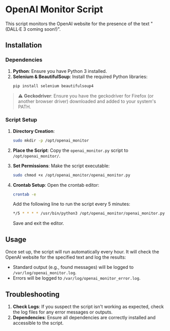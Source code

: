# OpenAI Monitor Script

This script monitors the OpenAI website for the presence of the text "(DALL·E 3 coming soon!)".

## Installation

### Dependencies

1. **Python**: Ensure you have Python 3 installed.
2. **Selenium & BeautifulSoup**: Install the required Python libraries:
   ```bash
   pip install selenium beautifulsoup4
   ```

> :warning: **Geckodriver**: Ensure you have the geckodriver for Firefox (or another browser driver) downloaded and added to your system's PATH.

### Script Setup

1. **Directory Creation**:
   ```bash
   sudo mkdir -p /opt/openai_monitor
   ```

2. **Place the Script**:
   Copy the `openai_monitor.py` script to `/opt/openai_monitor/`.

3. **Set Permissions**:
   Make the script executable:
   ```bash
   sudo chmod +x /opt/openai_monitor/openai_monitor.py
   ```

4. **Crontab Setup**:
   Open the crontab editor:
   ```bash
   crontab -e
   ```

   Add the following line to run the script every 5 minutes:
   ```bash
   */5 * * * * /usr/bin/python3 /opt/openai_monitor/openai_monitor.py >> /var/log/openai_monitor.log 2>> /var/log/openai_monitor_error.log
   ```

   Save and exit the editor.

## Usage

Once set up, the script will run automatically every hour. It will check the OpenAI website for the specified text and log the results:

- Standard output (e.g., found messages) will be logged to `/var/log/openai_monitor.log`.
- Errors will be logged to `/var/log/openai_monitor_error.log`.

## Troubleshooting

1. **Check Logs**: If you suspect the script isn't working as expected, check the log files for any error messages or outputs.
2. **Dependencies**: Ensure all dependencies are correctly installed and accessible to the script.
